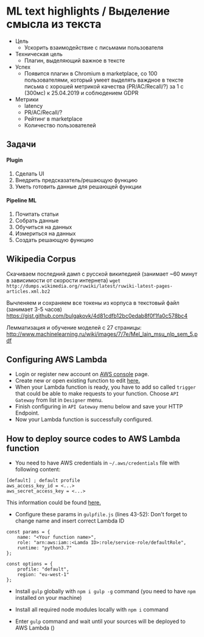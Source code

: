 # ML text highlights / Выделение смысла из текста

* Цель
	* Ускорить взаимодействие с письмами пользователя
* Техническая цель
	* Плагин, выделяющий важное в тексте
* Успех
	* Появится плагин в Chromium в marketplace, со 100 пользователями, который умеет выделять важдное в тексте письма с хорошей метрикой качества (PR/AC/Recall/?) за 1 с (300мс) к 25.04.2019 и соблюдением GDPR
* Метрики
	* latency
	* PR/AC/Recall/?
	* Рейтинг в marketplace
	* Количество пользователей


## Задачи
#### Plugin
1. Сделать UI
2. Внедрить предсказатель/решающую функцию
3. Уметь готовить данные для решающей функции
#### Pipeline ML
1. Почитать статьи
2. Собрать данные
3. Обучиться на данных
4. Измериться на данных
5. Создать решающую функцию

## Wikipedia Corpus
Скачиваем последний дамп с русской википедией (занимает ~60 минут в зависимости от скорости интернета)
`wget http://dumps.wikimedia.org/ruwiki/latest/ruwiki-latest-pages-articles.xml.bz2`

Вычленяем и сохраняем все токены из корпуса в текстовый файл (занимает 3-5 часов)
https://gist.github.com/bulgakovk/4d81cdfb12bc0edab8f0f1fa0c578bc4

Лемматизация и обучение моделей с 27 страницы:
http://www.machinelearning.ru/wiki/images/7/7e/Mel_lain_msu_nlp_sem_5.pdf

## Configuring AWS Lambda
* Login or register new account on [AWS console](https://aws.amazon.com/ru/lambda/) page.  
* Create new or open existing function to edit [here.](https://eu-west-1.console.aws.amazon.com/lambda/home?region=eu-west-1#/functions)
* When your Lambda function is ready, you have to add so called `trigger` that could be able to make requests to your function. 
Choose `API Gateway` from list in `Designer` menu. 
* Finish configuring in `API Gateway` menu below and save your HTTP Endpoint. 
* Now your Lambda function is successfully configured.

## How to deploy source codes to AWS Lambda function
* You need to have AWS credentials in `~/.aws/credentials`
file with following content:
```
[default] ; default profile
aws_access_key_id = <...>
aws_secret_access_key = <...>
```

This information could be found [here.](https://console.aws.amazon.com/iam/home#/security_credentials)

* Configure these params in `gulpfile.js` (lines 43-52):
Don't forget to change name and insert correct Lambda ID
```
const params = {
    name: "<Your function name>",
    role: "arn:aws:iam::<Lamda ID>:role/service-role/defaultRole",
    runtime: "python3.7"
};

const options = {
    profile: "default",
    region: "eu-west-1"
};
```

* Install `gulp` globally with `npm i gulp -g` command (you need to have `npm` installed on your machine)

* Install all required node modules locally with `npm i` command  

* Enter `gulp` command and wait until your sources will be deployed to AWS Lambda ()